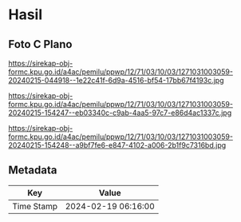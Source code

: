 # Hasil

## Foto C Plano

https://sirekap-obj-formc.kpu.go.id/a4ac/pemilu/ppwp/12/71/03/10/03/1271031003059-20240215-044918--1e22c41f-6d9a-4516-bf54-17bb67f4193c.jpg

https://sirekap-obj-formc.kpu.go.id/a4ac/pemilu/ppwp/12/71/03/10/03/1271031003059-20240215-154247--eb03340c-c9ab-4aa5-97c7-e86d4ac1337c.jpg

https://sirekap-obj-formc.kpu.go.id/a4ac/pemilu/ppwp/12/71/03/10/03/1271031003059-20240215-154248--a9bf7fe6-e847-4102-a006-2b1f9c7316bd.jpg


## Metadata

| Key        | Value               |
| ---------- | ------------------- |
| Time Stamp | 2024-02-19 06:16:00 |



